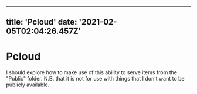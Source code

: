 
---
title: 'Pcloud'
date: '2021-02-05T02:04:26.457Z'
---

<!-- Exported from TiddlyWiki at 19:18, 22nd October 2022 -->

# Pcloud

I should explore how to make use of this ability to serve items from the "Public" folder. N.B. that it is not for use with things that I don't want to be publicly available.
